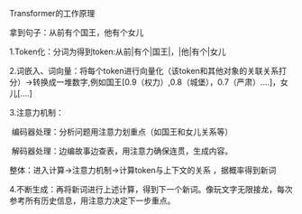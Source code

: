 Transformer的工作原理

拿到句子：从前有个国王，他有个女儿

1.Token化：分词为得到token:从前|有个|国王|，|他|有个|女儿

2.词嵌入、词向量：将每个token进行向量化（该token和其他对象的关联关系打分）->转换成一堆数字,例如国王[0.9（权力）,0.8（城堡），0.7（严肃）....]，女儿[....]

3.注意力机制：

​	编码器处理：分析问题用注意力划重点（如国王和女儿关系等）

​	解码器处理：边编故事边查表，用注意力确保连贯，生成内容。

整体：进入计算->注意力机制->计算token与上下文的关系 ，据概率得到新词

4.不断生成：再将新词进行上述计算，得到下一个新词。像玩文字无限接龙，每次参考所有历史信息，用注意力决定下一步重点。
